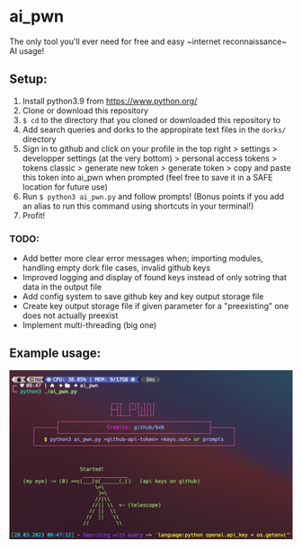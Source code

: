 # ai_pwn

The only tool you'll ever need for free and easy ~internet reconnaissance~ AI usage!

## Setup:

1. Install python3.9 from https://www.python.org/
2. Clone or download this repository 
3. `$ cd` to the directory that you cloned or downloaded this repository to
4. Add search queries and dorks to the appropirate text files in the `dorks/` directory
5. Sign in to github and click on your profile in the top right > settings > developper settings (at the very bottom) > personal access tokens > tokens classic > generate new token > generate token > copy and paste this token into ai_pwn when prompted (feel free to save it in a SAFE location for future use)
6. Run `$ python3 ai_pwn.py` and follow prompts! (Bonus points if you add an alias to run this command using shortcuts in your terminal!)
7. Profit!

### TODO:

- Add better more clear error messages when; importing modules, handling empty dork file cases, invalid github keys
- Improved logging and display of found keys instead of only sotring that data in the output file
- Add config system to save github key and key output storage file
- Create key output storage file if given parameter for a "preexisting" one does not actually preexist
- Implement multi-threading (big one)

## Example usage:
![image](./image.png)
